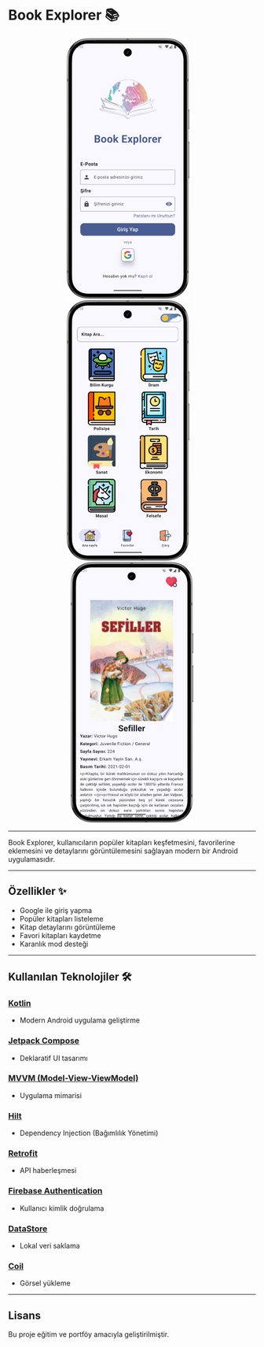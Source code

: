 # Book Explorer 📚

<div align="center">
  <img src="https://github.com/FatihOZKURT/BookExplorer/blob/master/screenshots/Login.png" width="250" />
  &nbsp; &nbsp; 
  <img src="https://github.com/FatihOZKURT/BookExplorer/blob/master/screenshots/Main.png" width="250" />
  &nbsp; &nbsp; 
  <img src="https://github.com/FatihOZKURT/BookExplorer/blob/master/screenshots/Detail.png" width="250" />
</div>

---

Book Explorer, kullanıcıların popüler kitapları keşfetmesini, favorilerine eklemesini ve detaylarını görüntülemesini sağlayan modern bir Android uygulamasıdır.

---

## Özellikler ✨
- Google ile giriş yapma
- Popüler kitapları listeleme
- Kitap detaylarını görüntüleme
- Favori kitapları kaydetme
- Karanlık mod desteği

---

## Kullanılan Teknolojiler 🛠️

### <u>Kotlin</u>
- Modern Android uygulama geliştirme

### <u>Jetpack Compose</u>
- Deklaratif UI tasarımı

### <u>MVVM (Model-View-ViewModel)</u>
- Uygulama mimarisi

### <u>Hilt</u>
- Dependency Injection (Bağımlılık Yönetimi)

### <u>Retrofit</u>
- API haberleşmesi

### <u>Firebase Authentication</u>
- Kullanıcı kimlik doğrulama

### <u>DataStore</u>
- Lokal veri saklama

### <u>Coil</u>
- Görsel yükleme

---

## Lisans
Bu proje eğitim ve portföy amacıyla geliştirilmiştir.
